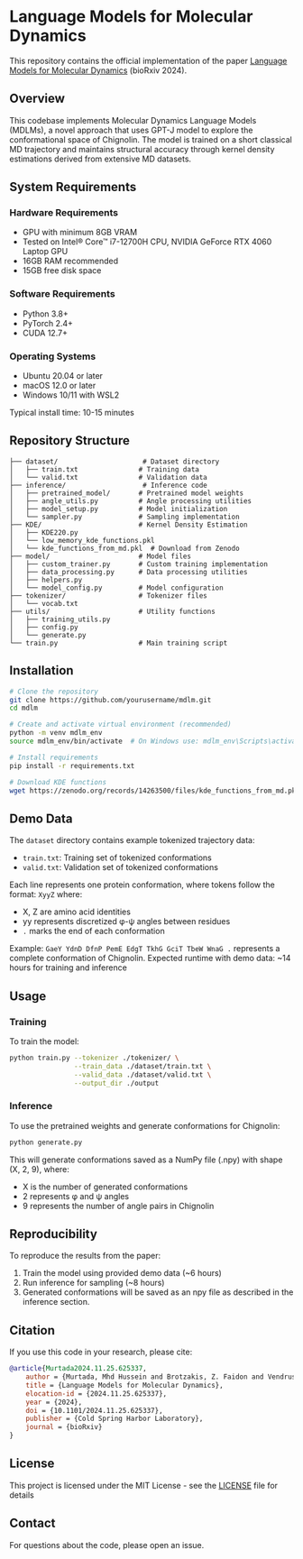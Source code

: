 # Language Models for Molecular Dynamics
This repository contains the official implementation of the paper [Language Models for Molecular Dynamics](https://www.biorxiv.org/content/10.1101/2024.11.25.625337v1) (bioRxiv 2024).

## Overview
This codebase implements Molecular Dynamics Language Models (MDLMs), a novel approach that uses GPT-J model to explore the conformational space of Chignolin. The model is trained on a short classical MD trajectory and maintains structural accuracy through kernel density estimations derived from extensive MD datasets.

## System Requirements
### Hardware Requirements
- GPU with minimum 8GB VRAM
- Tested on Intel® Core™ i7-12700H CPU, NVIDIA GeForce RTX 4060 Laptop GPU
- 16GB RAM recommended
- 15GB free disk space

### Software Requirements
- Python 3.8+
- PyTorch 2.4+
- CUDA 12.7+

### Operating Systems
- Ubuntu 20.04 or later
- macOS 12.0 or later
- Windows 10/11 with WSL2

Typical install time: 10-15 minutes

## Repository Structure
```
├── dataset/                     # Dataset directory
│   ├── train.txt               # Training data
│   └── valid.txt               # Validation data
├── inference/                   # Inference code
│   ├── pretrained_model/       # Pretrained model weights
│   ├── angle_utils.py          # Angle processing utilities
│   ├── model_setup.py          # Model initialization
│   └── sampler.py              # Sampling implementation
├── KDE/                        # Kernel Density Estimation
│   ├── KDE220.py
│   └── low_memory_kde_functions.pkl
│   └── kde_functions_from_md.pkl  # Download from Zenodo
├── model/                      # Model files
│   ├── custom_trainer.py       # Custom training implementation
│   ├── data_processing.py      # Data processing utilities
│   ├── helpers.py             
│   └── model_config.py         # Model configuration
├── tokenizer/                  # Tokenizer files
│   └── vocab.txt
├── utils/                      # Utility functions
│   ├── training_utils.py
│   ├── config.py
│   └── generate.py
└── train.py                    # Main training script
```

## Installation
```bash
# Clone the repository
git clone https://github.com/yourusername/mdlm.git
cd mdlm

# Create and activate virtual environment (recommended)
python -m venv mdlm_env
source mdlm_env/bin/activate  # On Windows use: mdlm_env\Scripts\activate

# Install requirements
pip install -r requirements.txt

# Download KDE functions
wget https://zenodo.org/records/14263500/files/kde_functions_from_md.pkl -O KDE/kde_functions_from_md.pkl
```

## Demo Data
The `dataset` directory contains example tokenized trajectory data:
- `train.txt`: Training set of tokenized conformations
- `valid.txt`: Validation set of tokenized conformations

Each line represents one protein conformation, where tokens follow the format:
`XyyZ` where:
- X, Z are amino acid identities
- yy represents discretized φ-ψ angles between residues
- `.` marks the end of each conformation

Example: `GaeY YdnD DfnP PemE EdgT TkhG GciT TbeW WnaG .`
represents a complete conformation of Chignolin.
Expected runtime with demo data: ~14 hours for training and inference

## Usage
### Training
To train the model:
```bash
python train.py --tokenizer ./tokenizer/ \
                --train_data ./dataset/train.txt \
                --valid_data ./dataset/valid.txt \
                --output_dir ./output
```

### Inference
To use the pretrained weights and generate conformations for Chignolin:
```bash
python generate.py 
```
This will generate conformations saved as a NumPy file (.npy) with shape (X, 2, 9), where:
- X is the number of generated conformations
- 2 represents φ and ψ angles
- 9 represents the number of angle pairs in Chignolin

## Reproducibility
To reproduce the results from the paper:
1. Train the model using provided demo data (~6 hours)
2. Run inference for sampling (~8 hours)
3. Generated conformations will be saved as an npy file as described in the inference section.

## Citation
If you use this code in your research, please cite:
```bibtex
@article{Murtada2024.11.25.625337,
    author = {Murtada, Mhd Hussein and Brotzakis, Z. Faidon and Vendruscolo, Michele},
    title = {Language Models for Molecular Dynamics},
    elocation-id = {2024.11.25.625337},
    year = {2024},
    doi = {10.1101/2024.11.25.625337},
    publisher = {Cold Spring Harbor Laboratory},
    journal = {bioRxiv}
}
```

## License
This project is licensed under the MIT License - see the [LICENSE](LICENSE) file for details

## Contact
For questions about the code, please open an issue.
